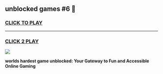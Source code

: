 
## unblocked games #6 👋
<h3>
<a href="https://premium.freeplayer.one?title=unblocked_games_#6&ref=13F">CLICK TO PLAY</a></h3>
<hr>

<h3>
<a href="https://premium.freeplayer.one?title=unblocked_games_#6&ref=13F">CLICK 2 PLAY</a>
  
</h3>

<a href="https://premium.freeplayer.one?title=unblocked_games_#6&ref=12F/"><img src="https://clearcache.store/games.png"></a>


**worlds hardest game unblocked: Your Gateway to Fun and Accessible Online Gaming**
